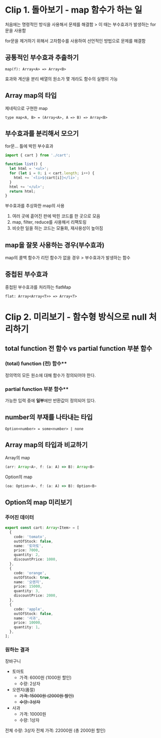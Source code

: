 # Clip 1. 돌아보기 - map 함수가 하는 일

처음에는 명령적인 방식을 사용해서 문제를 해결함 > 이 때는 부수효과가 발생하는 for문을 사용함

for문을 제거하기 위해서 고차함수를 사용하여 선언적인 방법으로 문제를 해결함

## 공통적인 부수효과 추출하기

`map(f): Array<A> => Array<B>`

효과와 계산을 분리
배열의 원소가 몇 개라도 함수의 실행이 가능

## Array map의 타입

제네릭으로 구현한 map

`type map<A, B> = (Array<A>, A => B) => Array<B>`

## 부수효과를 분리해서 모으기

for문... 틀에 박힌 부수효과

```typescript
import { cart } from './cart';

function list() {
  let html = '<ul>';
  for (let i = 0; i < cart.length; i++) {
    html += `<li>${cart[i]}</li>`;
  }
  html += '</ul>';
  return html;
}
```

부수효과를 추상화한 map의 사용

1. 여러 곳에 흩어진 판에 박힌 코드를 한 곳으로 모음
2. map, filter, reduce를 사용해서 리팩토링
3. 비슷한 일을 하는 코드는 모듈화, 재사용성이 높아짐

## map을 잘못 사용하는 경우(부수효과)

map의 콜백 함수가 리턴 함수가 없을 경우 > 부수효과가 발생하는 함수

## 중첩된 부수효과

중첩된 부수효과를 처리하는 flatMap

`flat: Array<Array<T>> => Array<T>`

# Clip 2. 미리보기 - 함수형 방식으로 null 처리하기

## total function 전 함수 vs partial function 부분 함수

### (total) function (전) 함수\*\*

정의역의 모든 원소에 대해 함수가 정의되어야 한다.

### partial function 부분 함수\*\*

가능한 입력 중에 **일부**에만 반환값이 정의되어 있다.

## number의 부재를 나타내는 타입

`Option<number> = some<number> | none`

## Array map의 타입과 비교하기

Array의 map

```typescript
(arr: Array<A>, f: (a: A) => B): Array<B>
```

Option의 map

```typescript
(oa: Option<A>, f: (a: A) => B): Option<B>
```

## Option의 map 미리보기

### 주어진 데이터

```typescript
export const cart: Array<Item> = [
  {
    code: 'tomato',
    outOfStock: false,
    name: '토마토',
    price: 7000,
    quantity: 2,
    discountPrice: 1000,
  },
  {
    code: 'orange',
    outOfStock: true,
    name: '오렌지',
    price: 15000,
    quantity: 3,
    discountPrice: 2000,
  },
  {
    code: 'apple',
    outOfStock: false,
    name: '사과',
    price: 10000,
    quantity: 1,
  },
];
```

### 원하는 결과

장바구니

- 토마토
  - 가격: 6000원 (1000원 할인)
  - 수량: 2상자
- 오렌지(품절)
  - ~~가격: 15000원 (2000원 할인)~~
  - ~~수량: 3상자~~
- 사과
  - 가격: 10000원
  - 수량: 1상자

전체 수량: 3상자
전체 가격: 22000원 (총 2000원 할인)
